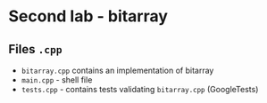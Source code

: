 # Second lab - bitarray
## Files `.cpp`
- `bitarray.cpp` contains an implementation of bitarray
- `main.cpp` - shell file
- `tests.cpp` - contains tests validating `bitarray.cpp` (GoogleTests)
